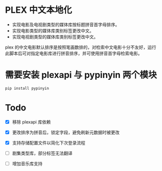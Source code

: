 # PLEX 中文本地化

- 实现电影及电视剧类型的媒体库按标题拼音首字母排序。
- 实现电影类型的媒体库类别标签更改中文。
- 实现电视剧类型的媒体库类别标签更改中文。

plex 的中文电影默认排序是按照笔画数排的，对检索中文电影十分不友好，运行此脚本后可对指定电影库进行拼音排序，并可使用拼音首字母检索电影。

# 需要安装 plexapi 与 pypinyin 两个模块

    pip install pypinyin

# Todo

- [x] 移除 plexapi 库依赖
- [x] 更改排序为拼音后，锁定字段，避免刷新元数据时被更改
- [x] 支持存储配置文件以简化下次登录流程
- [ ] 剧集类型库，部分标签无法翻译
- [ ] 增加音乐库支持

